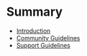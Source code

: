 # Summary

* [Introduction](README.md)
* [Community Guidelines](community-guidelines.md)
* [Support Guidelines](support-guidelines.md)

